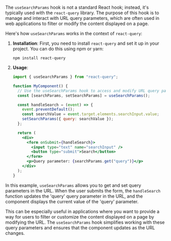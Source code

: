 The `useSearchParams` hook is not a standard React hook; instead, it's typically used with the `react-query` library. The purpose of this hook is to manage and interact with URL query parameters, which are often used in web applications to filter or modify the content displayed on a page.

Here's how `useSearchParams` works in the context of `react-query`:

1. **Installation**: First, you need to install `react-query` and set it up in your project. You can do this using npm or yarn:

   ```
   npm install react-query
   ```

2. **Usage**:

   ```jsx
   import { useSearchParams } from "react-query";

   function MyComponent() {
     // Use the useSearchParams hook to access and modify URL query parameters.
     const [searchParams, setSearchParams] = useSearchParams();

     const handleSearch = (event) => {
       event.preventDefault();
       const searchValue = event.target.elements.searchInput.value;
       setSearchParams({ query: searchValue });
     };

     return (
       <div>
         <form onSubmit={handleSearch}>
           <input type="text" name="searchInput" />
           <button type="submit">Search</button>
         </form>
         <p>Query parameter: {searchParams.get("query")}</p>
       </div>
     );
   }
   ```

In this example, `useSearchParams` allows you to get and set query parameters in the URL. When the user submits the form, the `handleSearch` function updates the 'query' query parameter in the URL, and the component displays the current value of the 'query' parameter.

This can be especially useful in applications where you want to provide a way for users to filter or customize the content displayed on a page by modifying the URL. The `useSearchParams` hook simplifies working with these query parameters and ensures that the component updates as the URL changes.
